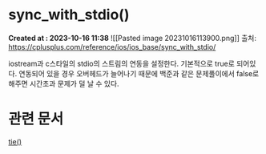 # sync_with_stdio() 
**Created at : 2023-10-16 11:38**
![[Pasted image 20231016113900.png]]
출처: https://cplusplus.com/reference/ios/ios_base/sync_with_stdio/

iostream과 c스타일의 stdio의 스트림의 연동을 설정한다. 기본적으로 true로 되어있다. 연동되어 있을 경우 오버헤드가 늘어나기 때문에 백준과 같은 문제풀이에서 false로 해주면 시간초과 문제가 덜 날 수 있다.

# 관련 문서
[tie()](tie().md)
